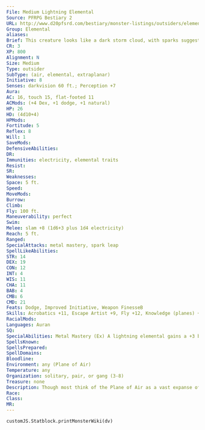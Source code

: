 ```yaml
---
File: Medium Lightning Elemental
Source: PFRPG Bestiary 2
URL: http://www.d20pfsrd.com/bestiary/monster-listings/outsiders/elemental/elemental-lightning
Group: Elemental
aliases: 
Brief: This creature looks like a dark storm cloud, with sparks suggesting eyes and long sweeping arms charged with bolts of lightning.
CR: 3
XP: 800
Alignment: N
Size: Medium
Type: outsider
SubType: (air, elemental, extraplanar)
Initiative: 8
Senses: darkvision 60 ft.; Perception +7
Aura: 
AC: 16, touch 15, flat-footed 11
ACMods: (+4 Dex, +1 dodge, +1 natural)
HP: 26
HD: (4d10+4)
HPMods: 
Fortitude: 5
Reflex: 8
Will: 1
SaveMods: 
DefensiveAbilities: 
DR: 
Immunities: electricity, elemental traits
Resist: 
SR: 
Weaknesses: 
Space: 5 ft.
Speed: 
MoveMods: 
Burrow: 
Climb: 
Fly: 100 ft.
Maneuverability: perfect
Swim: 
Melee: slam +8 (1d6+3 plus 1d4 electricity)
Reach: 5 ft.
Ranged: 
SpecialAttacks: metal mastery, spark leap
SpellLikeAbilities: 
STR: 14
DEX: 19
CON: 12
INT: 4
WIS: 11
CHA: 11
BAB: 4
CMB: 6
CMD: 21
Feats: Dodge, Improved Initiative, Weapon FinesseB
Skills: Acrobatics +11, Escape Artist +9, Fly +12, Knowledge (planes) +2, Perception +7
RacialMods: 
Languages: Auran
SQ: 
SpecialAbilities: Metal Mastery (Ex) A lightning elemental gains a +3 bonus on attack rolls if its opponent is wearing metal armor, is wielding a metal weapon, or is made of metal (such as an iron golem). Spark Leap (Ex) A lightning elemental gains a +10 bonus on bull rush, disarm, overrun, and trip attacks when it charges a creature against whom its metal mastery ability applies.
SpellsKnown: 
SpellsPrepared: 
SpellDomains: 
Bloodline: 
Environment: any (Plane of Air)
Temperature: any
Organization: solitary, pair, or gang (3-8)
Treasure: none
Description: Though most think of the Plane of Air as a vast expanse of clear sky, that plane also holds the power of the storm, including monstrous hurricanes larger than entire worlds and thunderstorms whose peals and claps can shatter stone. Whether lightning elementals are the byproduct of common air elementals spending too much time near these electrically charged storms or are merely calved off like forgotten flurries, they are aggressive and almost suicidal in their willingness to leap into battle. They particularly enjoy attacking creatures that are made of metal and creatures that wear metal armor or wield metal weapons. Many lightning elementals have a roughly humanoid shape, but some prefer animalistic shapes (particularly birds and dragons), and a few appear to be nothing more than large disembodied heads made of dark clouds with flickering lightning tongues. Regardless of the shape a lightning elemental takes, the air around the creature hums and throbs with the promise of electrocution and the tangy stink of ozone.
Race: 
Class: 
MR: 
---
```

```dataviewjs
customJS.Statblock.printMonsterWiki(dv)
```
